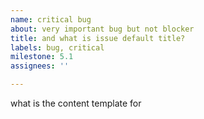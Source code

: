```yaml
---
name: critical bug
about: very important bug but not blocker
title: and what is issue default title?
labels: bug, critical
milestone: 5.1
assignees: ''

---
```


what is the content template for
